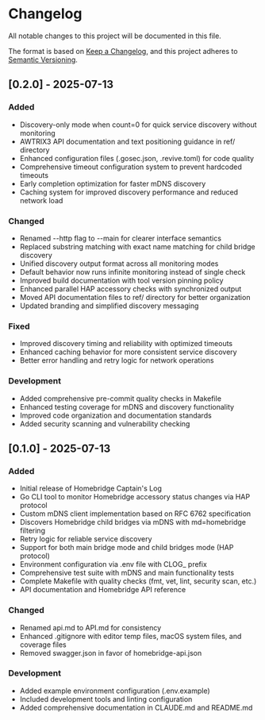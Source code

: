 # Changelog

All notable changes to this project will be documented in this file.

The format is based on [Keep a Changelog](https://keepachangelog.com/en/1.0.0/),
and this project adheres to [Semantic Versioning](https://semver.org/spec/v2.0.0.html).

## [0.2.0] - 2025-07-13

### Added
- Discovery-only mode when count=0 for quick service discovery without monitoring
- AWTRIX3 API documentation and text positioning guidance in ref/ directory
- Enhanced configuration files (.gosec.json, .revive.toml) for code quality
- Comprehensive timeout configuration system to prevent hardcoded timeouts
- Early completion optimization for faster mDNS discovery
- Caching system for improved discovery performance and reduced network load

### Changed
- Renamed --http flag to --main for clearer interface semantics
- Replaced substring matching with exact name matching for child bridge discovery
- Unified discovery output format across all monitoring modes  
- Default behavior now runs infinite monitoring instead of single check
- Improved build documentation with tool version pinning policy
- Enhanced parallel HAP accessory checks with synchronized output
- Moved API documentation files to ref/ directory for better organization
- Updated branding and simplified discovery messaging

### Fixed
- Improved discovery timing and reliability with optimized timeouts
- Enhanced caching behavior for more consistent service discovery
- Better error handling and retry logic for network operations

### Development
- Added comprehensive pre-commit quality checks in Makefile
- Enhanced testing coverage for mDNS and discovery functionality
- Improved code organization and documentation standards
- Added security scanning and vulnerability checking

## [0.1.0] - 2025-07-13

### Added
- Initial release of Homebridge Captain's Log
- Go CLI tool to monitor Homebridge accessory status changes via HAP protocol
- Custom mDNS client implementation based on RFC 6762 specification
- Discovers Homebridge child bridges via mDNS with md=homebridge filtering
- Retry logic for reliable service discovery
- Support for both main bridge mode and child bridges mode (HAP protocol)
- Environment configuration via .env file with CLOG_ prefix
- Comprehensive test suite with mDNS and main functionality tests
- Complete Makefile with quality checks (fmt, vet, lint, security scan, etc.)
- API documentation and Homebridge API reference

### Changed
- Renamed api.md to API.md for consistency
- Enhanced .gitignore with editor temp files, macOS system files, and coverage files
- Removed swagger.json in favor of homebridge-api.json

### Development
- Added example environment configuration (.env.example)
- Included development tools and linting configuration
- Added comprehensive documentation in CLAUDE.md and README.md